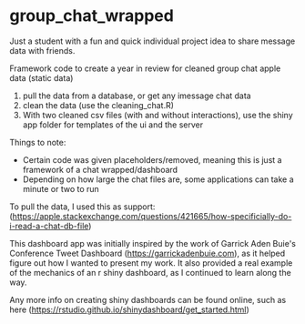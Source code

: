 # group_chat_wrapped
Just a student with a fun and quick individual project idea to share message data with friends.

Framework code to create a year in review for cleaned group chat apple data (static data)

1. pull the data from a database, or get any imessage chat data
2. clean the data (use the cleaning_chat.R)
3.  With two cleaned csv files (with and without interactions), use the shiny app folder for templates of the ui and the server

Things to note:
- Certain code was given placeholders/removed, meaning this is just a framework of a chat wrapped/dashboard
- Depending on how large the chat files are, some applications can take a minute or two to run

To pull the data, I used this as support: (https://apple.stackexchange.com/questions/421665/how-specificially-do-i-read-a-chat-db-file)


This dashboard app was initially inspired by the work of Garrick Aden Buie's Conference Tweet Dashboard (https://garrickadenbuie.com), as it helped figure out how I wanted to present my work. It also provided a real example of the mechanics of an r shiny dashboard, as I continued to learn along the way. 

Any more info on creating shiny dashboards can be found online, such as here (https://rstudio.github.io/shinydashboard/get_started.html)
